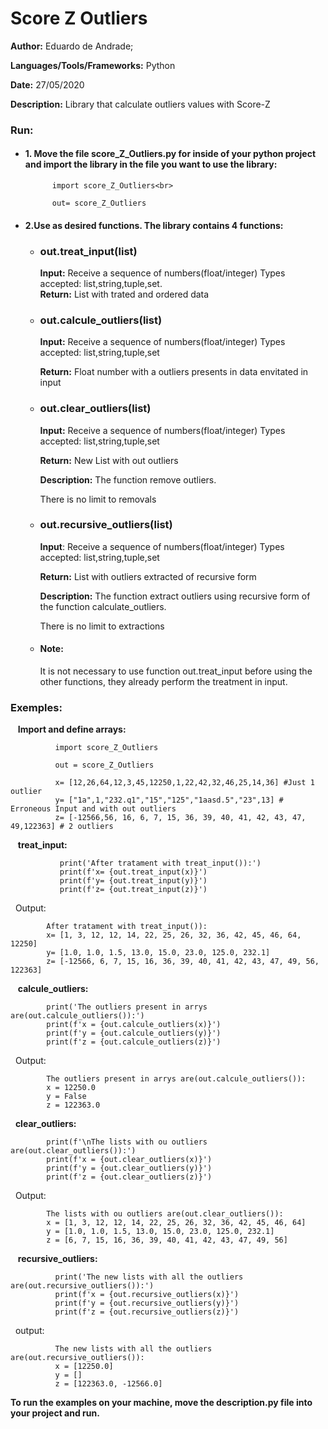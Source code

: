 # Score Z Outliers

**Author:** Eduardo de Andrade;

**Languages/Tools/Frameworks:** Python
 
**Date:** 27/05/2020

**Description:**
Library that calculate outliers values with Score-Z

### **Run:**
  - #### 1. Move the file score_Z_Outliers.py for inside of your python project and import the library in the file you want to use the library:<br>
              
              import score_Z_Outliers<br>
              
              out= score_Z_Outliers
              
  - #### 2.Use as desired functions. The library contains 4 functions:
    -  ###  **out.treat_input(list)**
    
          **Input:** Receive a sequence of numbers(float/integer) Types accepted: list,string,tuple,set.<br>
          **Return:** List with trated and ordered data<br>

        
    - ### **out.calcule_outliers(list)**
    
        **Input:** Receive a sequence of numbers(float/integer) Types accepted: list,string,tuple,set<br>

        **Return:** Float number with a outliers presents in data envitated in input<br>

         
    - ###  **out.clear_outliers(list)**     
    
        **Input:** Receive a sequence of numbers(float/integer) Types accepted: list,string,tuple,set<br>
        
        **Return:** New List with out outliers <br>

        **Description:** The function remove outliers. <br>

        There is no limit to removals   

     - ###  **out.recursive_outliers(list)**    
        **Input**: Receive a sequence of numbers(float/integer) Types accepted: list,string,tuple,set<br>

        **Return:** List with outliers extracted of recursive form<br>

        **Description:** The function extract outliers using recursive form of the function calculate_outliers. 

        There is no limit to extractions <br> 
        
      - #### **Note:** 
        It is not necessary to use function out.treat_input before using the other functions, they already perform the treatment in input.<br>
### **Exemples:**
        
  &nbsp;&nbsp; **Import and define arrays:**
               
              import score_Z_Outliers

              out = score_Z_Outliers              
                
              x= [12,26,64,12,3,45,12250,1,22,42,32,46,25,14,36] #Just 1 outlier
              y= ["1a",1,"232.q1","15","125","1aasd.5","23",13] # Erroneous Input and with out outliers
              z= [-12566,56, 16, 6, 7, 15, 36, 39, 40, 41, 42, 43, 47, 49,122363] # 2 outliers
              
              
 &nbsp;&nbsp;  **treat_input:**
                  
               print('After tratament with treat_input()):')
               print(f'x= {out.treat_input(x)}')
               print(f'y= {out.treat_input(y)}')
               print(f'z= {out.treat_input(z)}')
      
&nbsp;&nbsp;Output:
   
            After tratament with treat_input()):
            x= [1, 3, 12, 12, 14, 22, 25, 26, 32, 36, 42, 45, 46, 64, 12250]
            y= [1.0, 1.0, 1.5, 13.0, 15.0, 23.0, 125.0, 232.1]
            z= [-12566, 6, 7, 15, 16, 36, 39, 40, 41, 42, 43, 47, 49, 56, 122363]
  
&nbsp;&nbsp;  **calcule_outliers:**
  
            print('The outliers present in arrys are(out.calcule_outliers()):')
            print(f'x = {out.calcule_outliers(x)}')
            print(f'y = {out.calcule_outliers(y)}')
            print(f'z = {out.calcule_outliers(z)}')
    
   &nbsp;&nbsp;Output:
   
            The outliers present in arrys are(out.calcule_outliers()):
            x = 12250.0
            y = False
            z = 122363.0
   
   &nbsp;&nbsp;**clear_outliers:**
   
            print(f'\nThe lists with ou outliers are(out.clear_outliers()):') 
            print(f'x = {out.clear_outliers(x)}')
            print(f'y = {out.clear_outliers(y)}')
            print(f'z = {out.clear_outliers(z)}')
      
  &nbsp;&nbsp;Output:
              
            The lists with ou outliers are(out.clear_outliers()):
            x = [1, 3, 12, 12, 14, 22, 25, 26, 32, 36, 42, 45, 46, 64]
            y = [1.0, 1.0, 1.5, 13.0, 15.0, 23.0, 125.0, 232.1]
            z = [6, 7, 15, 16, 36, 39, 40, 41, 42, 43, 47, 49, 56]
            
  &nbsp;&nbsp; **recursive_outliers:**
            
              print('The new lists with all the outliers are(out.recursive_outliers()):')
              print(f'x = {out.recursive_outliers(x)}')
              print(f'y = {out.recursive_outliers(y)}')
              print(f'z = {out.recursive_outliers(z)}')
              
   &nbsp;&nbsp;output:     
                
              The new lists with all the outliers are(out.recursive_outliers()):
              x = [12250.0]
              y = []
              z = [122363.0, -12566.0]
             

**To run the examples on your machine, move the description.py file into your project and run.**
